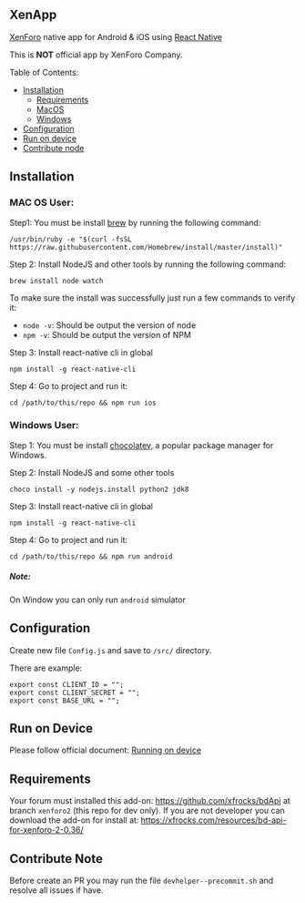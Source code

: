 XenApp
---------
[XenForo](https://xenforo.com) native app for Android & iOS using [React Native](https://facebook.github.io/react-native)

This is __NOT__ official app by XenForo Company.

Table of Contents:

* [Installation](#installation)
    * [Requirements](#requirements)
    * [MacOS](#mac-os-user)
    * [Windows](#windows-user)
* [Configuration](#configuration)
* [Run on device](#run-on-device)
* [Contribute node](#contribute-note)

Installation
---------------

### MAC OS User:

Step1: You must be install [brew](https://brew.sh) by running the following command:

`/usr/bin/ruby -e "$(curl -fsSL https://raw.githubusercontent.com/Homebrew/install/master/install)"`

Step 2: Install NodeJS and other tools by running the following command:

`brew install node watch`

To make sure the install was successfully just run a few commands to verify it:

* `node -v`: Should be output the version of node
* `npm -v`: Should be output the version of NPM

Step 3: Install react-native cli in global

`npm install -g react-native-cli`

Step 4: Go to project and run it:

`cd /path/to/this/repo && npm run ios`

### Windows User:

Step 1: You must be install [chocolatey](https://chocolatey.org/install), a popular package manager for Windows.

Step 2: Install NodeJS and some other tools

`choco install -y nodejs.install python2 jdk8`

Step 3: Install react-native cli in global

`npm install -g react-native-cli`

Step 4: Go to project and run it:

`cd /path/to/this/repo && npm run android`

##### Note:
On Window you can only run `android` simulator

Configuration
----------------
Create new file `Config.js` and save to `/src/` directory.

There are example:
```
export const CLIENT_ID = "";
export const CLIENT_SECRET = "";
export const BASE_URL = "";

```

Run on Device
-----------------
Please follow official document: [Running on device](https://facebook.github.io/react-native/docs/running-on-device#3-build-and-run-your-app)

Requirements
-------------
Your forum must installed this add-on: https://github.com/xfrocks/bdApi at branch `xenforo2` (this repo for dev only).
If you are not developer you can download the add-on for install at: https://xfrocks.com/resources/bd-api-for-xenforo-2-0.36/

Contribute Note
------------------
Before create an PR you may run the file `devhelper--precommit.sh` and resolve all issues if have.